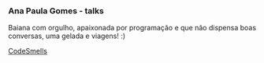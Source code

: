 
### Ana Paula Gomes - talks

Baiana com orgulho, apaixonada por programação e que não dispensa boas conversas, uma gelada e viagens! :)
        
[CodeSmells](https://anapaulagomes.github.io/talks/code-smells/#/)
